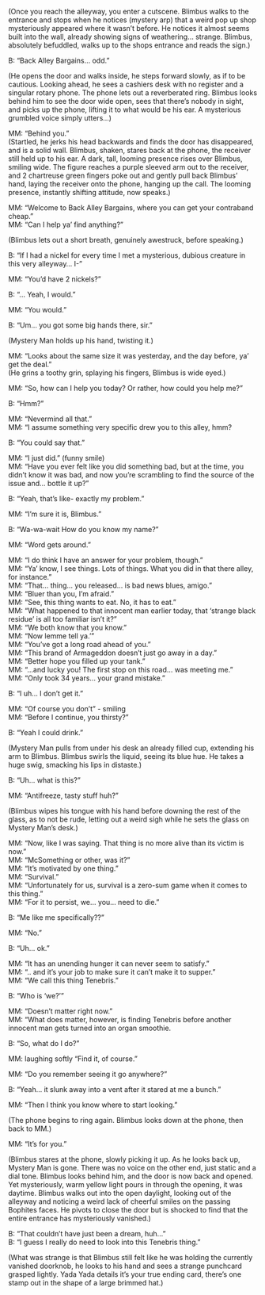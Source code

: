 
(Once you reach the alleyway, you enter a cutscene. Blimbus walks to the entrance and stops when he notices (mystery arp) that a weird pop up shop mysteriously appeared where it wasn’t before. He notices it almost seems built into the wall, already showing signs of weathering… strange. Blimbus, absolutely befuddled, walks up to the shops entrance and reads the sign.)  
  
B: “Back Alley Bargains… odd.”  
  
(He opens the door and walks inside, he steps forward slowly, as if to be cautious. Looking ahead, he sees a cashiers desk with no register and a singular rotary phone. The phone lets out a reverberated ring. Blimbus looks behind him to see the door wide open, sees that there’s nobody in sight, and picks up the phone, lifting it to what would be his ear. A mysterious grumbled voice simply utters…)  
  
MM: “Behind you.”  
(Startled, he jerks his head backwards and finds the door has disappeared, and is a solid wall. Blimbus, shaken, stares back at the phone, the receiver still held up to his ear. A dark, tall, looming presence rises over Blimbus, smiling wide. The figure reaches a purple sleeved arm out to the receiver, and 2 chartreuse green fingers poke out and gently pull back Blimbus’ hand, laying the receiver onto the phone, hanging up the call. The looming presence, instantly shifting attitude, now speaks.)  
  
MM: “Welcome to Back Alley Bargains, where you can get your contraband cheap.”  
MM: “Can I help ya’ find anything?”  
  
(Blimbus lets out a short breath, genuinely awestruck, before speaking.)  
  
B: “If I had a nickel for every time I met a mysterious, dubious creature in this very alleyway… I-”  
  
MM: “You’d have 2 nickels?”  

B: “... Yeah, I would.”  
  
MM: “You would.”

B: “Um… you got some big hands there, sir.”  
  
(Mystery Man holds up his hand, twisting it.)  
  
MM: “Looks about the same size it was yesterday, and the day before, ya’ get the deal.”  
(He grins a toothy grin, splaying his fingers, Blimbus is wide eyed.)  
  
MM: “So, how can I help you today? Or rather, how could you help me?”  
  
B: “Hmm?”  
  
MM: “Nevermind all that.”  
MM: “I assume something very specific drew you to this alley, hmm?  
  
B: “You could say that.”  
  
MM: “I just did.” (funny smile)  
MM: “Have you ever felt like you did something bad, but at the time, you didn’t know it was bad, and now you’re scrambling to find the source of the issue and… bottle it up?”

B: “Yeah, that’s like- exactly my problem.”  
  
MM: “I’m sure it is, Blimbus.”  
  
B: “Wa-wa-wait How do you know my name?”  
  
MM: “Word gets around.”

MM: “I do think I have an answer for your problem, though.”  
MM: “Ya’ know, I see things. Lots of things. What you did in that there alley, for instance.”  
MM: “That… thing… you released… is bad news blues, amigo.”  
MM: “Bluer than you, I’m afraid.”  
MM: “See, this thing wants to eat. No, it has to eat.”  
MM: “What happened to that innocent man earlier today, that ‘strange black residue’ is all too familiar isn’t it?”  
MM: “We both know that you know.”  
MM: “Now lemme tell ya.’”  
MM: “You’ve got a long road ahead of you.”  
MM: “This brand of Armageddon doesn’t just go away in a day.”  
MM: “Better hope you filled up your tank.”  
MM: “...and lucky you! The first stop on this road… was meeting me.”  
MM: “Only took 34 years… your grand mistake.”  
  
B: “I uh… I don’t get it.”  
  
MM: “Of course you don’t” - smiling  
MM: “Before I continue, you thirsty?”  
  
B: “Yeah I could drink.”  
  
(Mystery Man pulls from under his desk an already filled cup, extending his arm to Blimbus. Blimbus swirls the liquid, seeing its blue hue. He takes a huge swig, smacking his lips in distaste.)  
  
B: “Uh… what is this?”  
  
MM: “Antifreeze, tasty stuff huh?”  
  
(Blimbus wipes his tongue with his hand before downing the rest of the glass, as to not be rude, letting out a weird sigh while he sets the glass on Mystery Man’s desk.)

MM: “Now, like I was saying. That thing is no more alive than its victim is now.”  
MM: “McSomething or other, was it?”  
MM: “It’s motivated by one thing.”  
MM: “Survival.”  
MM: “Unfortunately for us, survival is a zero-sum game when it comes to this thing.”  
MM: “For it to persist, we… you… need to die.”  
  
B: “Me like me specifically??”  
  
MM: “No.”  
  
B: “Uh… ok.”  
  
MM: “It has an unending hunger it can never seem to satisfy.”  
MM: “.. and it’s your job to make sure it can’t make it to supper.”  
MM: “We call this thing Tenebris.”  
  
B: “Who is ‘we?’”

MM: “Doesn’t matter right now.”  
MM: “What does matter, however, is finding Tenebris before another innocent man gets turned into an organ smoothie.  
  
B: “So, what do I do?”  
  
MM: laughing softly “Find it, of course.”

MM: “Do you remember seeing it go anywhere?”  
  
B: “Yeah… it slunk away into a vent after it stared at me a bunch.”

  
MM: “Then I think you know where to start looking.”  
  
(The phone begins to ring again. Blimbus looks down at the phone, then back to MM.)  
  
MM: “It’s for you.”  
  
(Blimbus stares at the phone, slowly picking it up. As he looks back up, Mystery Man is gone. There was no voice on the other end, just static and a dial tone. Blimbus looks behind him, and the door is now back and opened. Yet mysteriously, warm yellow light pours in through the opening, it was daytime. Blimbus walks out into the open daylight, looking out of the alleyway and noticing a weird lack of cheerful smiles on the passing Bophites faces. He pivots to close the door but is shocked to find that the entire entrance has mysteriously vanished.)  
  
B: “That couldn’t have just been a dream, huh…”  
B: “I guess I really do need to look into this Tenebris thing.”  
  
(What was strange is that Blimbus still felt like he was holding the currently vanished doorknob, he looks to his hand and sees a strange punchcard grasped lightly. Yada Yada details it’s your true ending card, there’s one stamp out in the shape of a large brimmed hat.)